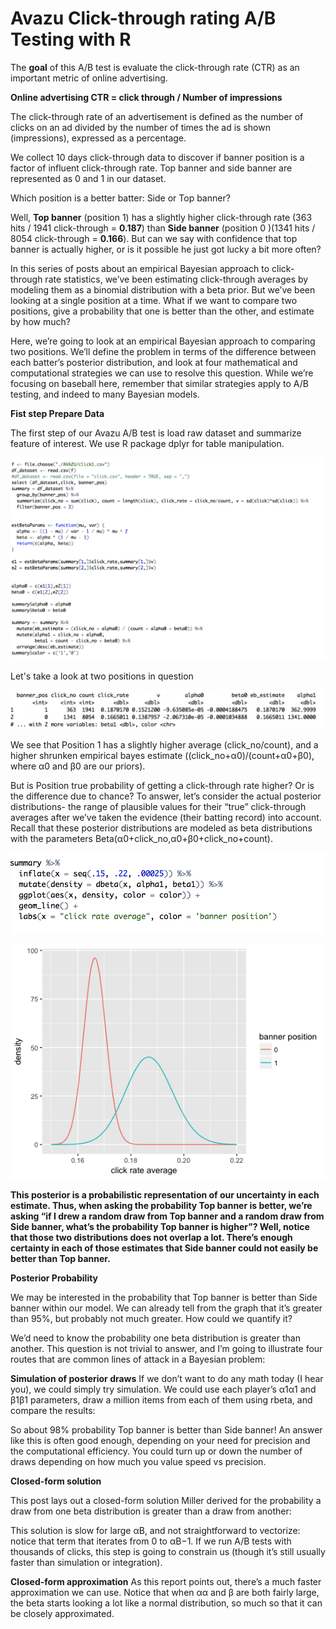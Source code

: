 # Avazu Click-through rating A/B Testing with R

The **goal** of this A/B test is evaluate the click-through rate (CTR) as an important metric of online advertising. 

**Online advertising CTR = click through / Number of impressions**

The click-through rate of an advertisement is defined as the number of clicks on an ad divided by the number of times the ad is shown (impressions), expressed as a percentage.

We collect 10 days click-through data to discover if banner position is a factor of influent click-through rate. Top banner and side banner are represented as 0 and 1 in our dataset. 

Which position is a better batter: Side or Top banner?

Well, **Top banner** (position 1) has a slightly higher click-through rate (363 hits / 1941 click-through = **0.187**) than **Side banner** (position 0 )(1341 hits / 8054 click-through = **0.166**). But can we say with confidence that top banner is actually higher, or is it possible he just got lucky a bit more often?

In this series of posts about an empirical Bayesian approach to click-through rate statistics, we’ve been estimating click-through averages by modeling them as a binomial distribution with a beta prior. But we’ve been looking at a single position at a time. What if we want to compare two positions, give a probability that one is better than the other, and estimate by how much? 

Here, we’re going to look at an empirical Bayesian approach to comparing two positions. We’ll define the problem in terms of the difference between each batter’s posterior distribution, and look at four mathematical and computational strategies we can use to resolve this question. While we’re focusing on baseball here, remember that similar strategies apply to A/B testing, and indeed to many Bayesian models.

**Fist step Prepare Data**

The first step of our Avazu A/B test is load raw dataset and summarize feature of interest. We use R package dplyr for table manipulation.


![alt text](https://github.com/woburenshini/Avazu-Banner-Position-A-B-Testing-with-R/blob/master/Screen%20Shot%202018-02-18%20at%2011.20.33%20AM.png?raw=true)

Let's take a look at two positions in question

![alt text](https://github.com/woburenshini/Avazu-Banner-Position-A-B-Testing-with-R/blob/master/Screen%20Shot%202018-02-18%20at%2011.21.50%20AM.png?raw=true)


We see that Position 1 has a slightly higher average (click_no/count), and a higher shrunken empirical bayes estimate ((click_no+α0)/(count+α0+β0), where α0 and β0 are our priors).

But is Position true probability of getting a click-through rate higher? Or is the difference due to chance? To answer, let’s consider the actual posterior distributions- the range of plausible values for their “true” click-through averages after we’ve taken the evidence (their batting record) into account. Recall that these posterior distributions are modeled as beta distributions with the parameters Beta(α0+click_no,α0+β0+click_no+count).


![alt text](https://github.com/woburenshini/Avazu-Banner-Position-A-B-Testing-with-R/blob/master/Screen%20Shot%202018-02-18%20at%2011.20.49%20AM.png?raw=true)


![alt text](https://github.com/woburenshini/Avazu-Banner-Position-A-B-Testing-with-R/blob/master/Rplot01.png?raw=true)

**This posterior is a probabilistic representation of our uncertainty in each estimate. Thus, when asking the probability Top banner is better, we’re asking “if I drew a random draw from Top banner and a random draw from Side banner, what’s the probability Top banner is higher”? Well, notice that those two distributions does not overlap a lot. There’s enough certainty in each of those estimates that Side banner could not easily be better than Top banner.**


**Posterior Probability**

We may be interested in the probability that Top banner is better than Side banner within our model. We can already tell from the graph that it’s greater than 95%, but probably not much greater. How could we quantify it?

We’d need to know the probability one beta distribution is greater than another. This question is not trivial to answer, and I’m going to illustrate four routes that are common lines of attack in a Bayesian problem:

**Simulation of posterior draws**
If we don’t want to do any math today (I hear you), we could simply try simulation. We could use each player’s α1α1 and β1β1 parameters, draw a million items from each of them using rbeta, and compare the results:



So about 98% probability Top banner is better than Side banner! An answer like this is often good enough, depending on your need for precision and the computational efficiency. You could turn up or down the number of draws depending on how much you value speed vs precision.

**Closed-form solution**

This post lays out a closed-form solution Miller derived for the probability a draw from one beta distribution is greater than a draw from another:

This solution is slow for large αB, and not straightforward to vectorize: notice that term that iterates from 0 to αB−1. If we run A/B tests with thousands of clicks, this step is going to constrain us (though it’s still usually faster than simulation or integration).

**Closed-form approximation**
As this report points out, there’s a much faster approximation we can use. Notice that when αα and β are both fairly large, the beta starts looking a lot like a normal distribution, so much so that it can be closely approximated.

